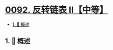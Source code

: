 # [0092. 反转链表 II【中等】](https://github.com/Tdahuyou/TNotes.leetcode/tree/main/notes/0092.%20%E5%8F%8D%E8%BD%AC%E9%93%BE%E8%A1%A8%20II%E3%80%90%E4%B8%AD%E7%AD%89%E3%80%91)

<!-- region:toc -->

- [1. 📝 概述](#1--概述)

<!-- endregion:toc -->

## 1. 📝 概述
